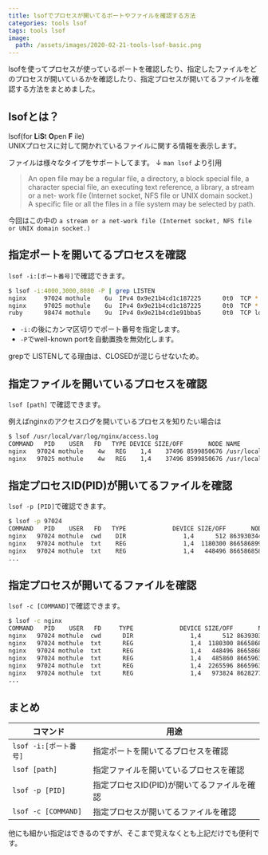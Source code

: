 ```yaml
---
title: lsofでプロセスが開いてるポートやファイルを確認する方法
categories: tools lsof
tags: tools lsof
image:
  path: /assets/images/2020-02-21-tools-lsof-basic.png
---
```


lsofを使ってプロセスが使っているポートを確認したり、指定したファイルをどのプロセスが開いているかを確認したり、指定プロセスが開いてるファイルを確認する方法をまとめました。

## lsofとは？
lsof(for **L**i**S**t **O**pen **F** ile)  
UNIXプロセスに対して開かれているファイルに関する情報を表示します。

ファイルは様々なタイプをサポートしてます。
↓ `man lsof` より引用
> An open file may be a regular file, a directory, a block special file, a character special file, an executing text reference, a library, a stream or a net-
work file (Internet socket, NFS file or UNIX domain socket.)  A specific file or all the files in a file system may be selected by path.

今回はこの中の `a stream or a net-work file (Internet socket, NFS file or UNIX domain socket.)`


## 指定ポートを開いてるプロセスを確認

`lsof -i:[ポート番号]`で確認できます。

```sh
$ lsof -i:4000,3000,8080 -P | grep LISTEN
nginx     97024 mothule    6u  IPv4 0x9e21b4cd1c187225      0t0  TCP *:8080 (LISTEN)
nginx     97025 mothule    6u  IPv4 0x9e21b4cd1c187225      0t0  TCP *:8080 (LISTEN)
ruby      98474 mothule    9u  IPv4 0x9e21b4cd1e91bba5      0t0  TCP localhost:4000 (LISTEN)
```

- `-i:`の後にカンマ区切りでポート番号を指定します。
- `-P`でwell-known portを自動置換を無効化します。

grepで LISTENしてる理由は、CLOSEDが混じらせないため。

## 指定ファイルを開いているプロセスを確認

`lsof [path]` で確認できます。

例えばnginxのアクセスログを開いているプロセスを知りたい場合は

```sh
$ lsof /usr/local/var/log/nginx/access.log
COMMAND   PID    USER   FD   TYPE DEVICE SIZE/OFF       NODE NAME
nginx   97024 mothule    4w   REG    1,4    37496 8599850676 /usr/local/var/log/nginx/access.log
nginx   97025 mothule    4w   REG    1,4    37496 8599850676 /usr/local/var/log/nginx/access.log
```

## 指定プロセスID(PID)が開いてるファイルを確認

`lsof -p [PID]`で確認できます。

```sh
$ lsof -p 97024
COMMAND   PID    USER   FD   TYPE             DEVICE SIZE/OFF       NODE NAME
nginx   97024 mothule  cwd    DIR                1,4      512 8639303448 /Users/mothule/workspace/blog
nginx   97024 mothule  txt    REG                1,4  1180300 8665868994 /usr/local/Cellar/nginx/1.17.8/bin/nginx
nginx   97024 mothule  txt    REG                1,4   448496 8665868586 /usr/local/Cellar/pcre/8.44/lib/libpcre.1.dylib
...
```

## 指定プロセスが開いてるファイルを確認

`lsof -c [COMMAND]`で確認できます。

```sh
$ lsof -c nginx
COMMAND   PID    USER   FD     TYPE             DEVICE SIZE/OFF       NODE NAME
nginx   97024 mothule  cwd      DIR                1,4      512 8639303448 /Users/mothule/workspace/blog
nginx   97024 mothule  txt      REG                1,4  1180300 8665868994 /usr/local/Cellar/nginx/1.17.8/bin/nginx
nginx   97024 mothule  txt      REG                1,4   448496 8665868586 /usr/local/Cellar/pcre/8.44/lib/libpcre.1.dylib
nginx   97024 mothule  txt      REG                1,4   485860 8665963276 /usr/local/Cellar/openssl@1.1/1.1.1d/lib/libssl.1.1.dylib
nginx   97024 mothule  txt      REG                1,4  2265596 8665963282 /usr/local/Cellar/openssl@1.1/1.1.1d/lib/libcrypto.1.1.dylib
nginx   97024 mothule  txt      REG                1,4   973824 8628277556 /usr/lib/dyld
...
```

## まとめ

|コマンド|用途|
|---|---|
|`lsof -i:[ポート番号]`|指定ポートを開いてるプロセスを確認|
|`lsof [path]`|指定ファイルを開いているプロセスを確認|
|`lsof -p [PID]`|指定プロセスID(PID)が開いてるファイルを確認|
|`lsof -c [COMMAND]`|指定プロセスが開いてるファイルを確認|

他にも細かい指定はできるのですが、そこまで覚えなくとも上記だけでも便利です。
